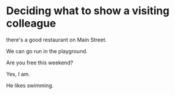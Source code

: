 # Deciding what to show a visiting colleague

there's a good restaurant on Main Street.

We can go run in the playground.

Are you free this weekend?

Yes, I am.

He likes swimming.